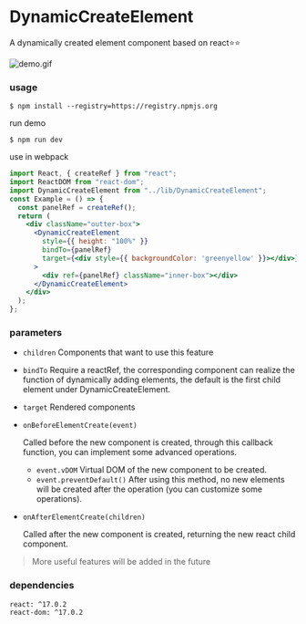 # DynamicCreateElement
A dynamically created element component based on react⭐⭐

![demo.gif](https://i.ibb.co/h9kwj9w/demo.gif)
### usage

```shell
$ npm install --registry=https://registry.npmjs.org
```

run demo

```shell
$ npm run dev
```

use in webpack

```jsx
import React, { createRef } from "react";
import ReactDOM from "react-dom";
import DynamicCreateElement from "../lib/DynamicCreateElement";
const Example = () => {
  const panelRef = createRef();
  return (
    <div className="outter-box">
      <DynamicCreateElement
        style={{ height: "100%" }}
        bindTo={panelRef}
        target={<div style={{ backgroundColor: 'greenyellow' }}></div>}
      >
        <div ref={panelRef} className="inner-box"></div>
      </DynamicCreateElement>
    </div>
  );
};
```

### parameters

- `children` Components that want to use this feature

- `bindTo` Require a reactRef, the corresponding component can realize the function of dynamically adding elements, the default is the first child element under DynamicCreateElement.

- `target` Rendered components

- `onBeforeElementCreate(event)`

  Called before the new component is created, through this callback function, you can implement some advanced operations.

  - `event.vDOM` Virtual DOM of the new component to be created.
  - `event.preventDefault()` After using this method, no new elements will be created after the operation (you can customize some operations).

- `onAfterElementCreate(children)`

  Called after the new component is created, returning the new react child component.

> More useful features will be added in the future

### dependencies

```text
react: ^17.0.2
react-dom: ^17.0.2
```

